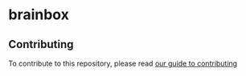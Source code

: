 # brainbox

## Contributing

To contribute to this repository, please read [our guide to contributing](https://github.com/int-brain-lab/brainbox/blob/master/CONTRIBUTING.md)
